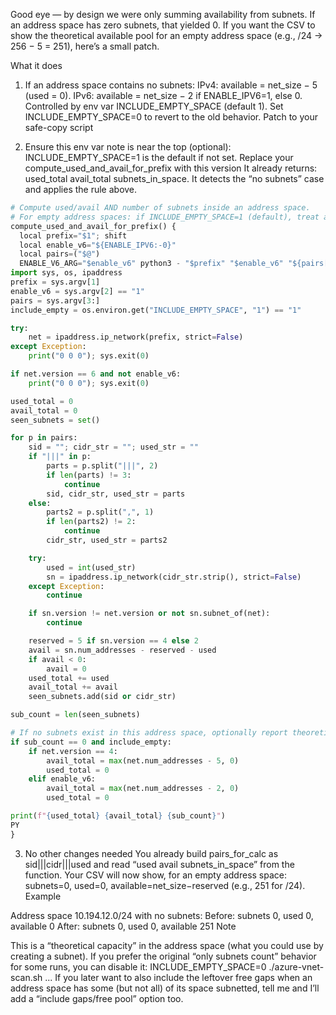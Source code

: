 Good eye — by design we were only summing availability from subnets. If an address space has zero subnets, that yielded 0. If you want the CSV to show the theoretical available pool for an empty address space (e.g., /24 → 256 − 5 = 251), here’s a small patch.

What it does

1. If an address space contains no subnets:
IPv4: available = net_size − 5 (used = 0).
IPv6: available = net_size − 2 if ENABLE_IPV6=1, else 0.
Controlled by env var INCLUDE_EMPTY_SPACE (default 1). Set INCLUDE_EMPTY_SPACE=0 to revert to the old behavior.
Patch to your safe-copy script

2. Ensure this env var note is near the top (optional):
INCLUDE_EMPTY_SPACE=1 is the default if not set.
Replace your compute_used_and_avail_for_prefix with this version
It already returns: used_total avail_total subnets_in_space.
It detects the “no subnets” case and applies the rule above.

```python
# Compute used/avail AND number of subnets inside an address space.
# For empty address spaces: if INCLUDE_EMPTY_SPACE=1 (default), treat availability as net_size - reserved.
compute_used_and_avail_for_prefix() {
  local prefix="$1"; shift
  local enable_v6="${ENABLE_IPV6:-0}"
  local pairs=("$@")
  ENABLE_V6_ARG="$enable_v6" python3 - "$prefix" "$enable_v6" "${pairs[@]}" <<'PY'
import sys, os, ipaddress
prefix = sys.argv[1]
enable_v6 = sys.argv[2] == "1"
pairs = sys.argv[3:]
include_empty = os.environ.get("INCLUDE_EMPTY_SPACE", "1") == "1"

try:
    net = ipaddress.ip_network(prefix, strict=False)
except Exception:
    print("0 0 0"); sys.exit(0)

if net.version == 6 and not enable_v6:
    print("0 0 0"); sys.exit(0)

used_total = 0
avail_total = 0
seen_subnets = set()

for p in pairs:
    sid = ""; cidr_str = ""; used_str = ""
    if "|||" in p:
        parts = p.split("|||", 2)
        if len(parts) != 3:
            continue
        sid, cidr_str, used_str = parts
    else:
        parts2 = p.split(",", 1)
        if len(parts2) != 2:
            continue
        cidr_str, used_str = parts2

    try:
        used = int(used_str)
        sn = ipaddress.ip_network(cidr_str.strip(), strict=False)
    except Exception:
        continue

    if sn.version != net.version or not sn.subnet_of(net):
        continue

    reserved = 5 if sn.version == 4 else 2
    avail = sn.num_addresses - reserved - used
    if avail < 0:
        avail = 0
    used_total += used
    avail_total += avail
    seen_subnets.add(sid or cidr_str)

sub_count = len(seen_subnets)

# If no subnets exist in this address space, optionally report theoretical availability.
if sub_count == 0 and include_empty:
    if net.version == 4:
        avail_total = max(net.num_addresses - 5, 0)
        used_total = 0
    elif enable_v6:
        avail_total = max(net.num_addresses - 2, 0)
        used_total = 0

print(f"{used_total} {avail_total} {sub_count}")
PY
}
```

3. No other changes needed
You already build pairs_for_calc as sid|||cidr|||used and read “used avail subnets_in_space” from the function.
Your CSV will now show, for an empty address space: subnets=0, used=0, available=net_size−reserved (e.g., 251 for /24).
Example

Address space 10.194.12.0/24 with no subnets:
Before: subnets 0, used 0, available 0
After: subnets 0, used 0, available 251
Note

This is a “theoretical capacity” in the address space (what you could use by creating a subnet). If you prefer the original “only subnets count” behavior for some runs, you can disable it:
INCLUDE_EMPTY_SPACE=0 ./azure-vnet-scan.sh ...
If you later want to also include the leftover free gaps when an address space has some (but not all) of its space subnetted, tell me and I’ll add a “include gaps/free pool” option too.
